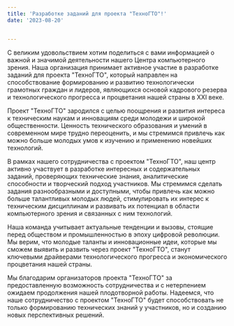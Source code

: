 ```yaml
---
title: 'Разработке заданий для проекта "ТехноГТО"!'
date: '2023-08-20'


---
```



С великим удовольствием хотим поделиться с вами информацией о важной и значимой деятельности нашего Центра компьютерного зрения. Наша организация принимает активное участие в разработке заданий для проекта "ТехноГТО", который направлен на способствование формированию и развитию технологически грамотных граждан и лидеров, являющихся основой кадрового резерва и технологического прогресса и процветания нашей страны в XXI веке.

<!--more-->

Проект "ТехноГТО" зародился с целью поощрения и развития интереса к техническим наукам и инновациям среди молодежи и широкой общественности. Ценность технического образования и умений в современном мире трудно переоценить, и мы стремимся привлечь как можно больше молодых умов к изучению и применению новейших технологий.

В рамках нашего сотрудничества с проектом "ТехноГТО", наш центр активно участвует в разработке интересных и содержательных заданий, проверяющих технические знания,  аналитические способности и творческий подход участников. Мы стремимся сделать задания разнообразными и доступными, чтобы привлечь как можно больше талантливых молодых людей, стимулировать их интерес к техническим дисциплинам и развивать их потенциал в области компьютерного зрения и связанных с ним технологий.

Наша команда учитывает актуальные тенденции и вызовы, стоящие перед обществом и промышленностью в эпоху цифровой революции. Мы верим, что молодые таланты и инновационные идеи, которые мы сможем выявить и развить через проект "ТехноГТО", станут ключевыми драйверами технологического прогресса и экономического процветания нашей страны.

Мы благодарим организаторов проекта "ТехноГТО" за предоставленную возможность сотрудничества и с нетерпением ожидаем продолжения нашей плодотворной работы. Надеемся, что наше сотрудничество с проектом "ТехноГТО" будет способствовать не только формированию технических знаний у участников, но и созданию новых перспективных решений.

